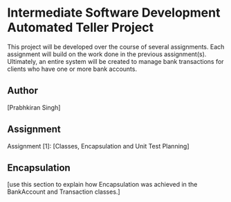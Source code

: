 # Intermediate Software Development Automated Teller Project
This project will be developed over the course of several assignments.  Each 
assignment will build on the work done in the previous assignment(s).  Ultimately, 
an entire system will be created to manage bank transactions for clients who 
have one or more bank accounts.

## Author
[Prabhkiran Singh]

## Assignment
Assignment [1]: [Classes, Encapsulation and Unit Test Planning]

## Encapsulation
[use this section to explain how Encapsulation was achieved in the BankAccount and Transaction classes.]